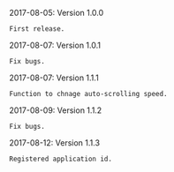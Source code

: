 
2017-08-05: Version 1.0.0

    First release.


2017-08-07: Version 1.0.1

    Fix bugs.


2017-08-07: Version 1.1.1

    Function to chnage auto-scrolling speed.


2017-08-09: Version 1.1.2

    Fix bugs.

2017-08-12: Version 1.1.3

    Registered application id.
